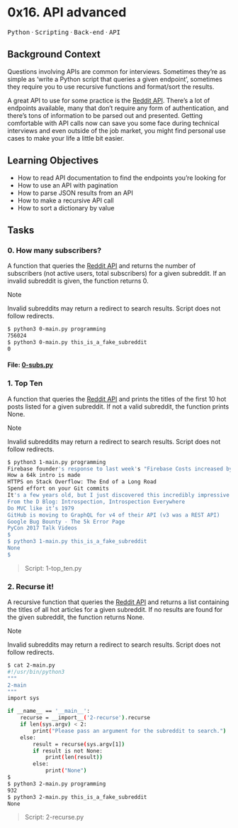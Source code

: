 # 0x16. API advanced

<kbd>Python</kbd> &middot; <kbd>Scripting</kbd> &middot; <kbd>Back-end</kbd> &middot; <kbd>API<kbd>

## Background Context
Questions involving APIs are common for interviews. Sometimes they’re as simple as ‘write a Python script that queries a given endpoint’, sometimes they require you to use recursive functions and format/sort the results.

A great API to use for some practice is the [Reddit API](https://intranet.alxswe.com/rltoken/b-4nD6hwEeNYTwYl5yWNwA). There’s a lot of endpoints available, many that don’t require any form of authentication, and there’s tons of information to be parsed out and presented. Getting comfortable with API calls now can save you some face during technical interviews and even outside of the job market, you might find personal use cases to make your life a little bit easier.

## Learning Objectives
* How to read API documentation to find the endpoints you’re looking for
* How to use an API with pagination
* How to parse JSON results from an API
* How to make a recursive API call
* How to sort a dictionary by value

## Tasks

### 0. How many subscribers?

A function that queries the [Reddit API](https://intranet.alxswe.com/rltoken/b-4nD6hwEeNYTwYl5yWNwA) and returns the number of subscribers (not active users, total subscribers) for a given subreddit. If an invalid subreddit is given, the function returns 0.

> [!NOTE]
> Invalid subreddits may return a redirect to search results. Script does not follow redirects.

```bash
$ python3 0-main.py programming
756024
$ python3 0-main.py this_is_a_fake_subreddit
0
```
#### File: [0-subs.py](https://github.com/Jarabi/alx-system_engineering-devops/blob/main/0x16-api_advanced/0-subs.py)

### 1. Top Ten

A function that queries the [Reddit API](https://intranet.alxswe.com/rltoken/b-4nD6hwEeNYTwYl5yWNwA) and prints the titles of the first 10 hot posts listed for a given subreddit. If not a valid subreddit, the function prints None.

> [!NOTE]
> Invalid subreddits may return a redirect to search results. Script does not follow redirects.

```bash
$ python3 1-main.py programming
Firebase founder's response to last week's "Firebase Costs increased by 7000%!"
How a 64k intro is made
HTTPS on Stack Overflow: The End of a Long Road
Spend effort on your Git commits
It's a few years old, but I just discovered this incredibly impressive video of researchers reconstructing sounds from video information alone
From the D Blog: Introspection, Introspection Everywhere
Do MVC like it’s 1979
GitHub is moving to GraphQL for v4 of their API (v3 was a REST API)
Google Bug Bounty - The 5k Error Page
PyCon 2017 Talk Videos
$
$ python3 1-main.py this_is_a_fake_subreddit
None
$ 
```

> Script: 1-top_ten.py

### 2. Recurse it!

A recursive function that queries the [Reddit API](https://intranet.alxswe.com/rltoken/b-4nD6hwEeNYTwYl5yWNwA) and returns a list containing the titles of all hot articles for a given subreddit. If no results are found for the given subreddit, the function returns None.

> [!NOTE]
> Invalid subreddits may return a redirect to search results. Script does not follow redirects.

```bash
$ cat 2-main.py
#!/usr/bin/python3
"""
2-main
"""
import sys

if __name__ == '__main__':
    recurse = __import__('2-recurse').recurse
    if len(sys.argv) < 2:
        print("Please pass an argument for the subreddit to search.")
    else:
        result = recurse(sys.argv[1])
        if result is not None:
            print(len(result))
        else:
            print("None")
$
$ python3 2-main.py programming
932
$ python3 2-main.py this_is_a_fake_subreddit
None
```

> Script: 2-recurse.py
